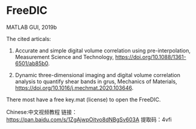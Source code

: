# FreeDIC
MATLAB GUI, 2019b

The cited articals:

1) Accurate and simple digital volume correlation using pre-interpolation, Measurement Science and Technology, https://doi.org/10.1088/1361-6501/ab85b0.

2) Dynamic three-dimensional imaging and digital volume correlation analysis to quantify shear bands in grus, Mechanics of Materials, https://doi.org/10.1016/j.mechmat.2020.103646.

There most have a free key.mat (license) to open the FreeDIC.

Chinese:中文视频教程
链接：https://pan.baidu.com/s/1ZgAjwpOitvo8dNBgSv603A 
提取码：4vfi 

